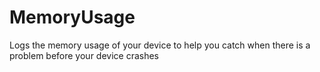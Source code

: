 # MemoryUsage
Logs the memory usage of your device to help you catch when there is a problem before your device crashes
